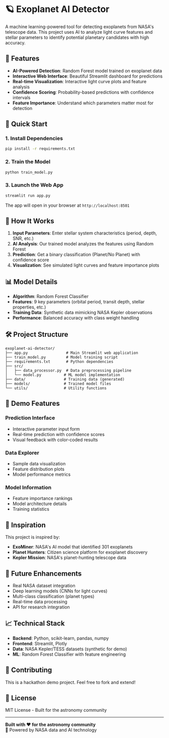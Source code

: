 # 🪐 Exoplanet AI Detector

A machine learning-powered tool for detecting exoplanets from NASA's telescope data. This project uses AI to analyze light curve features and stellar parameters to identify potential planetary candidates with high accuracy.

## 🚀 Features

- **AI-Powered Detection**: Random Forest model trained on exoplanet data
- **Interactive Web Interface**: Beautiful Streamlit dashboard for predictions
- **Real-time Visualization**: Interactive light curve plots and feature analysis
- **Confidence Scoring**: Probability-based predictions with confidence intervals
- **Feature Importance**: Understand which parameters matter most for detection

## 🎯 Quick Start

### 1. Install Dependencies

```bash
pip install -r requirements.txt
```

### 2. Train the Model

```bash
python train_model.py
```

### 3. Launch the Web App

```bash
streamlit run app.py
```

The app will open in your browser at `http://localhost:8501`

## 🔬 How It Works

1. **Input Parameters**: Enter stellar system characteristics (period, depth, SNR, etc.)
2. **AI Analysis**: Our trained model analyzes the features using Random Forest
3. **Prediction**: Get a binary classification (Planet/No Planet) with confidence score
4. **Visualization**: See simulated light curves and feature importance plots

## 📊 Model Details

- **Algorithm**: Random Forest Classifier
- **Features**: 9 key parameters (orbital period, transit depth, stellar properties, etc.)
- **Training Data**: Synthetic data mimicking NASA Kepler observations
- **Performance**: Balanced accuracy with class weight handling

## 🛠️ Project Structure

```
exoplanet-ai-detector/
├── app.py                 # Main Streamlit web application
├── train_model.py         # Model training script
├── requirements.txt       # Python dependencies
├── src/
│   ├── data_processor.py  # Data preprocessing pipeline
│   └── model.py          # ML model implementation
├── data/                 # Training data (generated)
├── models/               # Trained model files
└── utils/                # Utility functions
```

## 🎨 Demo Features

### Prediction Interface
- Interactive parameter input form
- Real-time prediction with confidence scores
- Visual feedback with color-coded results

### Data Explorer
- Sample data visualization
- Feature distribution plots
- Model performance metrics

### Model Information
- Feature importance rankings
- Model architecture details
- Training statistics

## 🌟 Inspiration

This project is inspired by:
- **ExoMiner**: NASA's AI model that identified 301 exoplanets
- **Planet Hunters**: Citizen science platform for exoplanet discovery
- **Kepler Mission**: NASA's planet-hunting telescope data

## 🔮 Future Enhancements

- Real NASA dataset integration
- Deep learning models (CNNs for light curves)
- Multi-class classification (planet types)
- Real-time data processing
- API for research integration

## 📈 Technical Stack

- **Backend**: Python, scikit-learn, pandas, numpy
- **Frontend**: Streamlit, Plotly
- **Data**: NASA Kepler/TESS datasets (synthetic for demo)
- **ML**: Random Forest Classifier with feature engineering

## 🤝 Contributing

This is a hackathon demo project. Feel free to fork and extend!

## 📄 License

MIT License - Built for the astronomy community

---

**Built with ❤️ for the astronomy community**  
🚀 Powered by NASA data and AI technology
